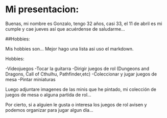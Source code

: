 # Mi presentacion:

Buenas, mi nombre es Gonzalo, tengo 32 años, casi 33, el 11 de abril es mi cumple y cae jueves así que acuérdense de saludarme...

##Hobbies:

Mis hobbies son... Mejor hago una lista asi uso el markdown.

Hobbies:

-Videojuegos
-Tocar la guitarra
-Dirigir juegos de rol (Dungeons and Dragons, Call of Cthulhu, Pathfinder,etc)
-Coleccionar y jugar juegos de mesa
-Pintar miniaturas

Luego adjuntare imagenes de las minis que he pintado, mi colección de juegos de mesa o alguna partida de rol...

Por cierto, si a alguien le gusta o interesa los juegos de rol avisen y podemos organizar para jugar algun día... 
